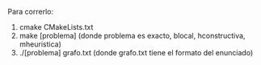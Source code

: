 Para correrlo:
1. cmake CMakeLists.txt 
2. make [problema] (donde problema es exacto, blocal, hconstructiva, mheuristica)
3. ./[problema] grafo.txt (donde grafo.txt tiene el formato del enunciado)
